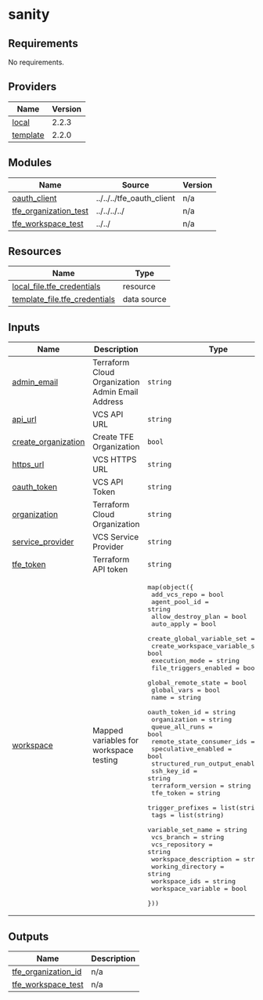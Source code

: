# sanity

<!-- BEGINNING OF PRE-COMMIT-TERRAFORM DOCS HOOK -->
## Requirements

No requirements.

## Providers

| Name | Version |
|------|---------|
| <a name="provider_local"></a> [local](#provider\_local) | 2.2.3 |
| <a name="provider_template"></a> [template](#provider\_template) | 2.2.0 |

## Modules

| Name | Source | Version |
|------|--------|---------|
| <a name="module_oauth_client"></a> [oauth\_client](#module\_oauth\_client) | ../../../tfe_oauth_client | n/a |
| <a name="module_tfe_organization_test"></a> [tfe\_organization\_test](#module\_tfe\_organization\_test) | ../../../../ | n/a |
| <a name="module_tfe_workspace_test"></a> [tfe\_workspace\_test](#module\_tfe\_workspace\_test) | ../../ | n/a |

## Resources

| Name | Type |
|------|------|
| [local_file.tfe_credentials](https://registry.terraform.io/providers/hashicorp/local/latest/docs/resources/file) | resource |
| [template_file.tfe_credentials](https://registry.terraform.io/providers/hashicorp/template/latest/docs/data-sources/file) | data source |

## Inputs

| Name | Description | Type | Default | Required |
|------|-------------|------|---------|:--------:|
| <a name="input_admin_email"></a> [admin\_email](#input\_admin\_email) | Terraform Cloud Organization Admin Email Address | `string` | n/a | yes |
| <a name="input_api_url"></a> [api\_url](#input\_api\_url) | VCS API URL | `string` | `"https://api.github.com"` | no |
| <a name="input_create_organization"></a> [create\_organization](#input\_create\_organization) | Create TFE Organization | `bool` | `true` | no |
| <a name="input_https_url"></a> [https\_url](#input\_https\_url) | VCS HTTPS URL | `string` | `"https://github.com"` | no |
| <a name="input_oauth_token"></a> [oauth\_token](#input\_oauth\_token) | VCS API Token | `string` | n/a | yes |
| <a name="input_organization"></a> [organization](#input\_organization) | Terraform Cloud Organization | `string` | n/a | yes |
| <a name="input_service_provider"></a> [service\_provider](#input\_service\_provider) | VCS Service Provider | `string` | `"github"` | no |
| <a name="input_tfe_token"></a> [tfe\_token](#input\_tfe\_token) | Terraform API token | `string` | n/a | yes |
| <a name="input_workspace"></a> [workspace](#input\_workspace) | Mapped variables for workspace testing | <pre>map(object({<br>    add_vcs_repo                  = bool<br>    agent_pool_id                 = string<br>    allow_destroy_plan            = bool<br>    auto_apply                    = bool<br>    create_global_variable_set    = bool<br>    create_workspace_variable_set = bool<br>    execution_mode                = string<br>    file_triggers_enabled         = bool<br>    global_remote_state           = bool<br>    global_vars                   = bool<br>    name                          = string<br>    oauth_token_id                = string<br>    organization                  = string<br>    queue_all_runs                = bool<br>    remote_state_consumer_ids     = string<br>    speculative_enabled           = bool<br>    structured_run_output_enabled = bool<br>    ssh_key_id                    = string<br>    terraform_version             = string<br>    tfe_token                     = string<br>    trigger_prefixes              = list(string)<br>    tags                          = list(string)<br>    variable_set_name             = string<br>    vcs_branch                    = string<br>    vcs_repository                = string<br>    workspace_description         = string<br>    working_directory             = string<br>    workspace_ids                 = string<br>    workspace_variable            = bool<br>  }))</pre> | n/a | yes |

## Outputs

| Name | Description |
|------|-------------|
| <a name="output_tfe_organization_id"></a> [tfe\_organization\_id](#output\_tfe\_organization\_id) | n/a |
| <a name="output_tfe_workspace_test"></a> [tfe\_workspace\_test](#output\_tfe\_workspace\_test) | n/a |
<!-- END OF PRE-COMMIT-TERRAFORM DOCS HOOK -->
